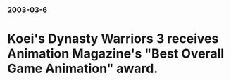### [2003-03-6](/news/2003/03/6/index.md)

#  Koei's Dynasty Warriors 3 receives Animation Magazine's "Best Overall Game Animation" award.



